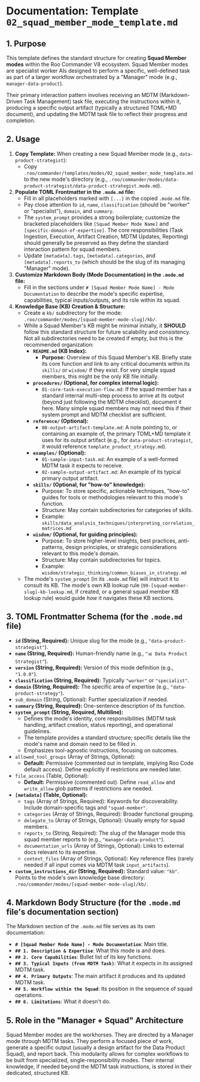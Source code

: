 # Documentation: Template `02_squad_member_mode_template.md`

## 1. Purpose

This template defines the standard structure for creating **Squad Member modes** within the Roo Commander V8 ecosystem. Squad Member modes are specialist worker AIs designed to perform a specific, well-defined task as part of a larger workflow orchestrated by a "Manager" mode (e.g., `manager-data-product`).

Their primary interaction pattern involves receiving an MDTM (Markdown-Driven Task Management) task file, executing the instructions within it, producing a specific output artifact (typically a structured TOML+MD document), and updating the MDTM task file to reflect their progress and completion.

## 2. Usage

1.  **Copy Template:** When creating a new Squad Member mode (e.g., `data-product-strategist`):
    *   Copy `.roo/commander/templates/modes/02_squad_member_mode_template.md` to the new mode's directory (e.g., `.roo/commander/modes/data-product-strategist/data-product-strategist.mode.md`).
2.  **Populate TOML Frontmatter in the `.mode.md` file:**
    *   Fill in all placeholders marked with `[...]` in the copied `.mode.md` file.
    *   Pay close attention to `id`, `name`, `classification` (should be "worker" or "specialist"), `domain`, and `summary`.
    *   The `system_prompt` provides a strong boilerplate; customize the bracketed placeholders like `[Squad Member Mode Name]` and `[specific-domain-of-expertise]`. The core responsibilities (Task Ingestion, Execution, Artifact Creation, MDTM Updates, Reporting) should generally be preserved as they define the standard interaction pattern for squad members.
    *   Update `[metadata].tags`, `[metadata].categories`, and `[metadata].reports_to` (which should be the slug of its managing "Manager" mode).
3.  **Customize Markdown Body (Mode Documentation) in the `.mode.md` file:**
    *   Fill in the sections under `# [Squad Member Mode Name] - Mode Documentation` to describe the mode's specific expertise, capabilities, typical inputs/outputs, and its role within its squad.
4.  **Knowledge Base (KB) Creation & Structure:**
    *   Create a `kb/` subdirectory for the mode: `.roo/commander/modes/[squad-member-mode-slug]/kb/`.
    *   While a Squad Member's KB might be minimal initially, it **SHOULD** follow this standard structure for future scalability and consistency. Not all subdirectories need to be created if empty, but this is the recommended organization:
        *   **`README.md` (KB Index):**
            *   **Purpose:** Overview of this Squad Member's KB. Briefly state its core function and link to any critical documents within its `skills/` or `wisdom/` if they exist. For very simple squad members, this might be the only KB file initially.
        *   **`procedures/` (Optional, for complex internal logic):**
            *   `01-core-task-execution-flow.md`: If the squad member has a standard internal multi-step process to arrive at its output (beyond just following the MDTM checklist), document it here. Many simple squad members may not need this if their system prompt and MDTM checklist are sufficient.
        *   **`reference/` (Optional):**
            *   `00-output-artifact-template.md`: A note pointing to, or containing an example of, the primary TOML+MD template it uses for its output artifact (e.g., for `data-product-strategist`, it would reference `template_product_strategy.md`).
        *   **`examples/` (Optional):**
            *   `01-sample-input-task.md`: An example of a well-formed MDTM task it expects to receive.
            *   `02-sample-output-artifact.md`: An example of its typical primary output artifact.
        *   **`skills/` (Optional, for "how-to" knowledge):**
            *   Purpose: To store specific, actionable techniques, "how-to" guides for tools or methodologies relevant to this mode's function.
            *   Structure: May contain subdirectories for categories of skills.
            *   Example: `skills/data_analysis_techniques/interpreting_correlation_matrices.md`
        *   **`wisdom/` (Optional, for guiding principles):**
            *   Purpose: To store higher-level insights, best practices, anti-patterns, design principles, or strategic considerations relevant to this mode's domain.
            *   Structure: May contain subdirectories for topics.
            *   Example: `wisdom/strategic_thinking/common_biases_in_strategy.md`
    *   The mode's `system_prompt` (in its `.mode.md` file) will instruct it to consult its KB. The mode's own KB lookup rule (`99-[squad-member-slug]-kb-lookup.md`, if created, or a general squad member KB lookup rule) would guide *how* it navigates these KB sections.

## 3. TOML Frontmatter Schema (for the `.mode.md` file)

*   **`id` (String, Required):** Unique slug for the mode (e.g., `"data-product-strategist"`).
*   **`name` (String, Required):** Human-friendly name (e.g., `"📊 Data Product Strategist"`).
*   **`version` (String, Required):** Version of this mode definition (e.g., `"1.0.0"`).
*   **`classification` (String, Required):** Typically `"worker"` or `"specialist"`.
*   **`domain` (String, Required):** The specific area of expertise (e.g., `"data-product-strategy"`).
*   `sub_domain` (String, Optional): Further specialization if needed.
*   **`summary` (String, Required):** One-sentence description of its function.
*   **`system_prompt` (String, Required, Multiline):**
    *   Defines the mode's identity, core responsibilities (MDTM task handling, artifact creation, status reporting), and operational guidelines.
    *   The template provides a standard structure; specific details like the mode's name and domain need to be filled in.
    *   Emphasizes tool-agnostic instructions, focusing on outcomes.
*   `allowed_tool_groups` (Array of Strings, Optional):
    *   **Default:** Permissive (commented out in template, implying Roo Code default access). Define explicitly if restrictions are needed later.
*   `file_access` (Table, Optional):
    *   **Default:** Permissive (commented out). Define `read_allow` and `write_allow` glob patterns if restrictions are needed.
*   **`[metadata]` (Table, Optional):**
    *   `tags` (Array of Strings, Required): Keywords for discoverability. Include domain-specific tags and `"squad-member"`.
    *   `categories` (Array of Strings, Required): Broader functional grouping.
    *   `delegate_to` (Array of Strings, Optional): Usually empty for squad members.
    *   `reports_to` (String, Required): The slug of the Manager mode this squad member reports to (e.g., `"manager-data-product"`).
    *   `documentation_urls` (Array of Strings, Optional): Links to external docs relevant to its expertise.
    *   `context_files` (Array of Strings, Optional): Key reference files (rarely needed if all input comes via MDTM task `input_artifacts`).
*   **`custom_instructions_dir` (String, Required):** Standard value: `"kb"`. Points to the mode's own knowledge base directory: `.roo/commander/modes/[squad-member-mode-slug]/kb/`.

## 4. Markdown Body Structure (for the `.mode.md` file's documentation section)

The Markdown section of the `.mode.md` file serves as its own documentation:

*   **`# [Squad Member Mode Name] - Mode Documentation`**: Main title.
*   **`## 1. Description & Expertise`**: What this mode is and does.
*   **`## 2. Core Capabilities`**: Bullet list of its key functions.
*   **`## 3. Typical Inputs (from MDTM Task)`**: What it expects in its assigned MDTM task.
*   **`## 4. Primary Outputs`**: The main artifact it produces and its updated MDTM task.
*   **`## 5. Workflow within the Squad`**: Its position in the sequence of squad operations.
*   **`## 6. Limitations`**: What it doesn't do.

## 5. Role in the "Manager + Squad" Architecture

Squad Member modes are the workhorses. They are directed by a Manager mode through MDTM tasks. They perform a focused piece of work, generate a specific output (usually a design artifact for the Data Product Squad), and report back. This modularity allows for complex workflows to be built from specialized, single-responsibility modes. Their internal knowledge, if needed beyond the MDTM task instructions, is stored in their dedicated, structured KB.